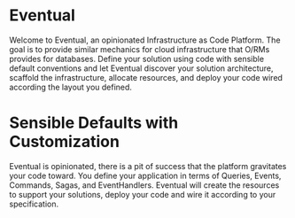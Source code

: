 # Eventual

Welcome to Eventual, an opinionated Infrastructure as Code Platform. The goal is to provide similar
mechanics for cloud infrastructure that O/RMs provides for databases. Define your solution using
code with sensible default conventions and let Eventual discover your solution architecture,
scaffold the infrastructure, allocate resources, and deploy your code wired according the layout
you defined.

# Sensible Defaults with Customization

Eventual is opinionated, there is a pit of success that the platform gravitates your code toward.
You define your application in terms of Queries, Events, Commands, Sagas, and EventHandlers.
Eventual will create the resources to support your solutions, deploy your code and wire it
according to your specification.

